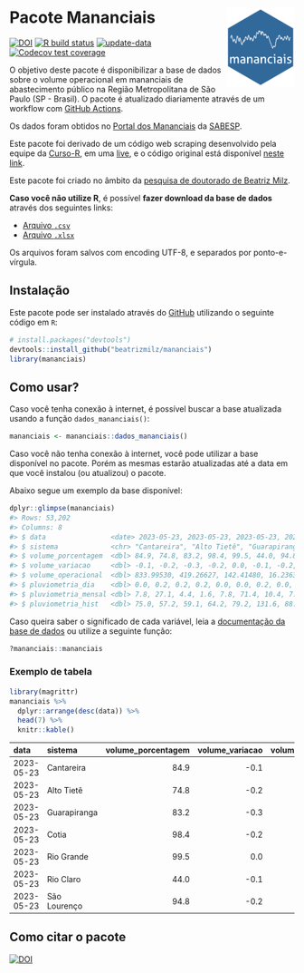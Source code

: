 
<!-- README.md is generated from README.Rmd. Please edit that file -->

# Pacote Mananciais <img src="man/figures/hexlogo.png" align="right" width = "120px"/>

<!-- badges: start -->

[![DOI](https://zenodo.org/badge/DOI/10.5281/zenodo.4733056.svg)](https://doi.org/10.5281/zenodo.4733056)
[![R build
status](https://github.com/beatrizmilz/mananciais/workflows/R-CMD-check/badge.svg)](https://github.com/beatrizmilz/mananciais/actions)
[![update-data](https://github.com/beatrizmilz/mananciais/actions/workflows/2-update_data.yaml/badge.svg)](https://github.com/beatrizmilz/mananciais/actions/workflows/2-update_data.yaml)
[![Codecov test
coverage](https://codecov.io/gh/beatrizmilz/mananciais/branch/master/graph/badge.svg)](https://codecov.io/gh/beatrizmilz/mananciais?branch=master)
<!-- badges: end -->

O objetivo deste pacote é disponibilizar a base de dados sobre o volume
operacional em mananciais de abastecimento público na Região
Metropolitana de São Paulo (SP - Brasil). O pacote é atualizado
diariamente através de um workflow com [GitHub
Actions](https://github.com/beatrizmilz/mananciais/actions).

Os dados foram obtidos no [Portal dos
Mananciais](http://mananciais.sabesp.com.br/Situacao) da
[SABESP](http://site.sabesp.com.br/site/Default.aspx).

Este pacote foi derivado de um código web scraping desenvolvido pela
equipe da [Curso-R](https://www.curso-r.com/), em uma
[live](https://youtu.be/jvZIxrMmOcQ), e o código original está
disponível [neste
link](https://github.com/curso-r/lives/blob/master/drafts/20200730_scraper_sabesp.R).

Este pacote foi criado no âmbito da [pesquisa de doutorado de Beatriz
Milz](https://beatrizmilz.github.io/tese/).

**Caso você não utilize R**, é possível **fazer download da base de
dados** através dos seguintes links:

- [Arquivo
  `.csv`](https://github.com/beatrizmilz/mananciais/raw/master/inst/extdata/mananciais.csv)
- [Arquivo
  `.xlsx`](https://github.com/beatrizmilz/mananciais/blob/master/inst/extdata/mananciais.xlsx?raw=true)

Os arquivos foram salvos com encoding UTF-8, e separados por
ponto-e-vírgula.

## Instalação

Este pacote pode ser instalado através do [GitHub](https://github.com/)
utilizando o seguinte código em `R`:

``` r
# install.packages("devtools")
devtools::install_github("beatrizmilz/mananciais")
library(mananciais)
```

## Como usar?

Caso você tenha conexão à internet, é possível buscar a base atualizada
usando a função `dados_mananciais()`:

``` r
mananciais <- mananciais::dados_mananciais() 
```

Caso você não tenha conexão à internet, você pode utilizar a base
disponível no pacote. Porém as mesmas estarão atualizadas até a data em
que você instalou (ou atualizou) o pacote.

Abaixo segue um exemplo da base disponível:

``` r
dplyr::glimpse(mananciais)
#> Rows: 53,202
#> Columns: 8
#> $ data                <date> 2023-05-23, 2023-05-23, 2023-05-23, 2023-05-23, 2…
#> $ sistema             <chr> "Cantareira", "Alto Tietê", "Guarapiranga", "Cotia…
#> $ volume_porcentagem  <dbl> 84.9, 74.8, 83.2, 98.4, 99.5, 44.0, 94.8, 85.0, 75…
#> $ volume_variacao     <dbl> -0.1, -0.2, -0.3, -0.2, 0.0, -0.1, -0.2, -0.1, -0.…
#> $ volume_operacional  <dbl> 833.99530, 419.26627, 142.41480, 16.23633, 111.610…
#> $ pluviometria_dia    <dbl> 0.0, 0.2, 0.2, 0.2, 0.0, 0.0, 0.2, 0.0, 0.1, 0.2, …
#> $ pluviometria_mensal <dbl> 7.8, 27.1, 4.4, 1.6, 7.8, 71.4, 10.4, 7.8, 26.9, 4…
#> $ pluviometria_hist   <dbl> 75.0, 57.2, 59.1, 64.2, 79.2, 131.6, 88.6, 75.0, 5…
```

Caso queira saber o significado de cada variável, leia a [documentação
da base de
dados](https://beatrizmilz.github.io/mananciais/reference/mananciais.html)
ou utilize a seguinte função:

``` r
?mananciais::mananciais
```

### Exemplo de tabela

``` r
library(magrittr)
mananciais %>% 
  dplyr::arrange(desc(data)) %>% 
  head(7) %>%
  knitr::kable()
```

| data       | sistema      | volume_porcentagem | volume_variacao | volume_operacional | pluviometria_dia | pluviometria_mensal | pluviometria_hist |
|:-----------|:-------------|-------------------:|----------------:|-------------------:|-----------------:|--------------------:|------------------:|
| 2023-05-23 | Cantareira   |               84.9 |            -0.1 |          833.99530 |              0.0 |                 7.8 |              75.0 |
| 2023-05-23 | Alto Tietê   |               74.8 |            -0.2 |          419.26627 |              0.2 |                27.1 |              57.2 |
| 2023-05-23 | Guarapiranga |               83.2 |            -0.3 |          142.41480 |              0.2 |                 4.4 |              59.1 |
| 2023-05-23 | Cotia        |               98.4 |            -0.2 |           16.23633 |              0.2 |                 1.6 |              64.2 |
| 2023-05-23 | Rio Grande   |               99.5 |             0.0 |          111.61083 |              0.0 |                 7.8 |              79.2 |
| 2023-05-23 | Rio Claro    |               44.0 |            -0.1 |            6.01502 |              0.0 |                71.4 |             131.6 |
| 2023-05-23 | São Lourenço |               94.8 |            -0.2 |           84.23296 |              0.2 |                10.4 |              88.6 |

## Como citar o pacote

[![DOI](https://zenodo.org/badge/DOI/10.5281/zenodo.4733056.svg)](https://doi.org/10.5281/zenodo.4733056)
